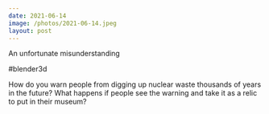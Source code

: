 ```yaml
---
date: 2021-06-14
image: /photos/2021-06-14.jpeg
layout: post
---
```


An unfortunate misunderstanding

#blender3d

How do you warn people from digging up nuclear waste thousands of years in the future? What happens if people see the warning and take it as a relic to put in their museum?
